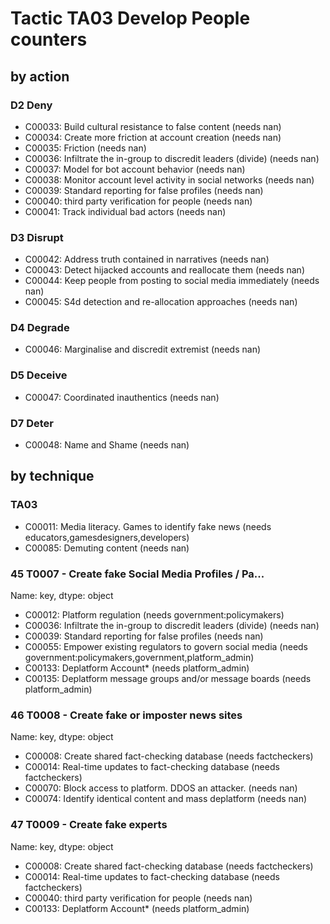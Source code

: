 # Tactic TA03 Develop People counters

## by action


### D2 Deny
* C00033: Build cultural resistance to false content (needs nan)
* C00034: Create more friction at account creation (needs nan)
* C00035: Friction (needs nan)
* C00036: Infiltrate the in-group to discredit leaders (divide) (needs nan)
* C00037: Model for bot account behavior (needs nan)
* C00038: Monitor account level activity in social networks (needs nan)
* C00039: Standard reporting for false profiles (needs nan)
* C00040: third party verification for people (needs nan)
* C00041: Track individual bad actors (needs nan)

### D3 Disrupt
* C00042: Address truth contained in narratives (needs nan)
* C00043: Detect hijacked accounts and reallocate them  (needs nan)
* C00044: Keep people from posting to social media immediately (needs nan)
* C00045: S4d detection and re-allocation approaches (needs nan)

### D4 Degrade
* C00046: Marginalise and discredit extremist (needs nan)

### D5 Deceive
* C00047: Coordinated inauthentics (needs nan)

### D7 Deter
* C00048: Name and Shame (needs nan)

## by technique


### TA03
* C00011: Media literacy. Games to identify fake news (needs educators,gamesdesigners,developers)
* C00085: Demuting content (needs nan)

### 45    T0007 - Create fake Social Media Profiles / Pa...
Name: key, dtype: object
* C00012: Platform regulation (needs government:policymakers)
* C00036: Infiltrate the in-group to discredit leaders (divide) (needs nan)
* C00039: Standard reporting for false profiles (needs nan)
* C00055: Empower existing regulators to govern social media (needs government:policymakers,government,platform_admin)
* C00133: Deplatform Account* (needs platform_admin)
* C00135: Deplatform message groups and/or message boards (needs platform_admin)

### 46    T0008 - Create fake or imposter news sites
Name: key, dtype: object
* C00008: Create shared fact-checking database (needs factcheckers)
* C00014: Real-time updates to fact-checking database (needs factcheckers)
* C00070: Block access to platform. DDOS an attacker. (needs nan)
* C00074: Identify identical content and mass deplatform (needs nan)

### 47    T0009 - Create fake experts
Name: key, dtype: object
* C00008: Create shared fact-checking database (needs factcheckers)
* C00014: Real-time updates to fact-checking database (needs factcheckers)
* C00040: third party verification for people (needs nan)
* C00133: Deplatform Account* (needs platform_admin)
